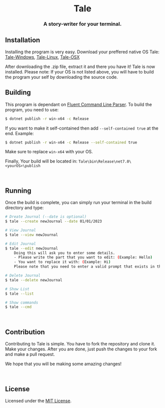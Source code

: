 <div align="center">

# Tale <br>

### A story-writer for your terminal.
</div>

## Installation
Installing the program is very easy. Download your preffered native OS Tale:
[Tale-Windows](https://github.com/Itsmemonzu/Tale/releases/download/v0.2/tale-win.zip),
[Tale-Linux](https://github.com/Itsmemonzu/Tale/releases/download/v0.2/tale-linux.zip),
[Tale-OSX](https://github.com/Itsmemonzu/Tale/releases/download/v0.2/tale-osx.zip)

After downloading the .zip file, extract it and there you have it! Tale is now installed. 
Please note: If your OS is not listed above, you will have to build the program your self by downloading the source code.
<br>

## Building
This program is dependant on [Fluent Command Line Parser](https://github.com/fclp/fluent-command-line-parser). To build the program, you need to use:

```bash
$ dotnet publish -r win-x64 -c Release
```

If you want to make it self-contained then add `--self-contained true` at the end. Example:

```bash
$ dotnet publish -r win-x64 -c Release --self-contained true
```

Make sure to replace `win-x64` with your OS.

Finally, Your build will be located in: `Tale\bin\Release\net7.0\<yourOS>\publish`

<br>

## Running

Once the build is complete, you can simply run your terminal in the build directory and type:

```bash
# Dreate Journal (--date is optional)
$ tale --create newJournal --date 01/01/2023 

# View Journal
$ tale --view newJournal

# Edit Journal
$ tale --edit newJournal
    Doing this will ask you to enter some details.
    - Please write the part that you want to edit: (Example: Hello)
    - You want to replace it with: (Example: Hi)
    Please note that you need to enter a valid prompt that exists in the Journal. 

# Delete Journal
$ tale --delete newJournal

# Show List
$ tale --list

# Show commands
$ tale --cmd
```

<br>

## Contribution
Contributing to Tale is simple. You have to fork the repository and clone it. Make your changes. After you are done, just push the changes to your fork and make a pull request. 

We hope that you will be making some amazing changes!

<br>

## License

Licensed under the [MIT License](./LICENSE).